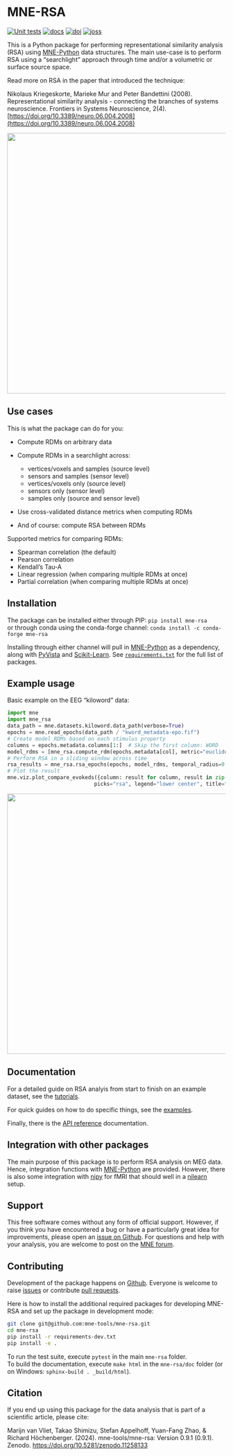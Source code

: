 # MNE-RSA

[![Unit tests](https://github.com/mne-tools/mne-rsa/workflows/unit%20tests/badge.svg)](https://github.com/mne-tools/mne-rsa/actions?query=workflow%3A%22unit+tests%22)
[![docs](https://github.com/mne-tools/mne-rsa/workflows/build-docs/badge.svg)](https://github.com/mne-tools/mne-rsa/actions?query=workflow%3Abuild-docs)
[![doi](https://zenodo.org/badge/194268560.svg)](https://zenodo.org/doi/10.5281/zenodo.11242874)
[![joss](https://joss.theoj.org/papers/224328eb22eab91aaae44579fb00fdaa/status.svg)](https://joss.theoj.org/papers/224328eb22eab91aaae44579fb00fdaa)

This is a Python package for performing representational similarity analysis (RSA) using [MNE-Python](https://martinos.org/mne/stable/index.html>) data structures.
The main use-case is to perform RSA using a “searchlight” approach through time and/or a
volumetric or surface source space.

Read more on RSA in the paper that introduced the technique:

Nikolaus Kriegeskorte, Marieke Mur and Peter Bandettini (2008).
Representational similarity analysis - connecting the branches of systems neuroscience.
Frontiers in Systems Neuroscience, 2(4).
[https://doi.org/10.3389/neuro.06.004.2008](https://doi.org/10.3389/neuro.06.004.2008)

<picture>
  <source media="(prefers-color-scheme: light)" srcset="doc/rsa.png">
  <source media="(prefers-color-scheme: dark)" srcset="doc/rsa_dark.png">
  <img src="doc/rsa.png" width="600">
</picture>


## Use cases

This is what the package can do for you:

-  Compute RDMs on arbitrary data
-  Compute RDMs in a searchlight across:

   -  vertices/voxels and samples (source level)
   -  sensors and samples (sensor level)
   -  vertices/voxels only (source level)
   -  sensors only (sensor level)
   -  samples only (source and sensor level)

-  Use cross-validated distance metrics when computing RDMs
-  And of course: compute RSA between RDMs

Supported metrics for comparing RDMs:

-  Spearman correlation (the default)
-  Pearson correlation
-  Kendall’s Tau-A
-  Linear regression (when comparing multiple RDMs at once)
-  Partial correlation (when comparing multiple RDMs at once)

## Installation

The package can be installed either through PIP: `pip install mne-rsa`  
or through conda using the conda-forge channel: `conda install -c conda-forge mne-rsa`

Installing through either channel will pull in [MNE-Python](https://mne.tools) as a dependency, along with [PyVista](https://pyvista.org) and [Scikit-Learn](https://scikit-learn.org). See [`requirements.txt`](requirements.txt) for the full list of packages.


## Example usage

Basic example on the EEG “kiloword” data:

```python
import mne
import mne_rsa
data_path = mne.datasets.kiloword.data_path(verbose=True)
epochs = mne.read_epochs(data_path / "kword_metadata-epo.fif")
# Create model RDMs based on each stimulus property
columns = epochs.metadata.columns[1:]  # Skip the first column: WORD
model_rdms = [mne_rsa.compute_rdm(epochs.metadata[col], metric="euclidean") for col in columns]
# Perform RSA in a sliding window across time
rsa_results = mne_rsa.rsa_epochs(epochs, model_rdms, temporal_radius=0.01)
# Plot the result
mne.viz.plot_compare_evokeds({column: result for column, result in zip(columns, rsa_results)},
                            picks="rsa", legend="lower center", title="RSA result")
```
<picture>
  <source media="(prefers-color-scheme: light)" srcset="doc/rsa_result.png">
  <source media="(prefers-color-scheme: dark)" srcset="doc/rsa_result_dark.png">
  <img src="rsa_result.png" width="600">
</picture>

## Documentation
For a detailed guide on RSA analyis from start to finish on an example dataset, see the [tutorials](https://mne.tools/mne-rsa/stable/auto_examples/tutorials/index.html).

For quick guides on how to do specific things, see the [examples](https://mne.tools/mne-rsa/stable/auto_examples/index.html).

Finally, there is the [API reference](https://mne.tools/mne-rsa/stable/api.html) documentation.

## Integration with other packages

The main purpose of this package is to perform RSA analysis on MEG data.
Hence, integration functions with [MNE-Python](https://mne.tools) are provided.
However, there is also some integration with [nipy](https://nipy.org) for fMRI that should well in a [nilearn](https://nilearn.github.io) setup.


## Support

This free software comes without any form of official support.
However, if you think you have encountered a bug or have a particularly great idea for improvements, please open an [issue on Github](https://github.com/mne-tools/mne-rsa/issues).
For questions and help with your analysis, you are welcome to post on the [MNE forum](https://mne.discourse.group/).

## Contributing

Development of the package happens on [Github](https://github.com/mne-tools/mne-rsa).
Everyone is welcome to raise [issues](https://github.com/mne-tools/mne-rsa/issues) or contribute [pull requests](https://github.com/mne-tools/mne-rsa/pulls).

Here is how to install the additional required packages for developing MNE-RSA and set up the package in development mode:

```bash
git clone git@github.com:mne-tools/mne-rsa.git
cd mne-rsa
pip install -r requirements-dev.txt
pip install -e .
```

To run the test suite, execute `pytest` in the main `mne-rsa` folder.  
To build the documentation, execute `make html` in the `mne-rsa/doc` folder (or on
Windows: `sphinx-build . _build/html`).

## Citation
If you end up using this package for the data analysis that is part of a scientific
article, please cite:

Marijn van Vliet, Takao Shimizu, Stefan Appelhoff, Yuan-Fang Zhao, & Richard
Höchenberger. (2024). mne-tools/mne-rsa: Version 0.9.1 (0.9.1). Zenodo.
https://doi.org/10.5281/zenodo.11258133

